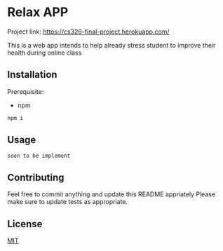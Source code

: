 # Relax APP

Project link: https://cs326-final-project.herokuapp.com/

This is a web app intends to help already stress student to improve their health during online class

## Installation

Prerequisite:
  - npm

```bash
npm i
```

## Usage

```
soon to be implement
```

## Contributing

Feel free to commit anything and update this README appriately
Please make sure to update tests as appropriate.

## License
[MIT](https://choosealicense.com/licenses/mit/)
